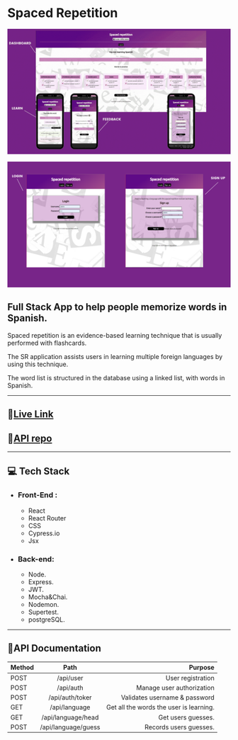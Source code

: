 # Spaced Repetition

![Spaced-repetition](https://github.com/cartodeveloper/spaced-repetition/blob/main/public/images/spaced-repetition-gif.gif?raw=true)

![s-p](https://github.com/cartodeveloper/spaced-repetition/blob/main/public/images/sp.png?raw=true)

## Full Stack App to help people memorize words in Spanish.

Spaced repetition is an evidence-based learning technique that is usually performed with flashcards.

The SR application assists users in learning multiple foreign languages by using this technique.

The word list is structured in the database using a linked list, with words in Spanish.

---

## 🔗[Live Link](https://spaced-repetition.cartodeveloper.vercel.app/)

## 🔗[API repo](https://github.com/cartodeveloper/spaced-repetition-api)

---

## 💻 Tech Stack

- ### Front-End :
  - React
  - React Router
  - CSS
  - Cypress.io
  - Jsx
- ### Back-end:
  - Node.
  - Express.
  - JWT.
  - Mocha&Chai.
  - Nodemon.
  - Supertest.
  - postgreSQL.

---

## 📑API Documentation

| Method |        Path         |                                 Purpose |
| :----- | :-----------------: | --------------------------------------: |
| POST   |      /api/user      |                       User registration |
| POST   |      /api/auth      |               Manage user authorization |
| POST   |   /api/auth/toker   |           Validates username & password |
| GET    |    /api/language    | Get all the words the user is learning. |
| GET    | /api/language/head  |                      Get users guesses. |
| POST   | /api/language/guess |                  Records users guesses. |
